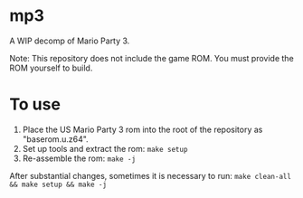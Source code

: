 # mp3
A WIP decomp of Mario Party 3.

Note: This repository does not include the game ROM. You must provide the ROM yourself to build.

# To use
1. Place the US Mario Party 3 rom into the root of the repository as "baserom.u.z64".
2. Set up tools and extract the rom: `make setup`
3. Re-assemble the rom: `make -j`

After substantial changes, sometimes it is necessary to run: `make clean-all && make setup && make -j`
